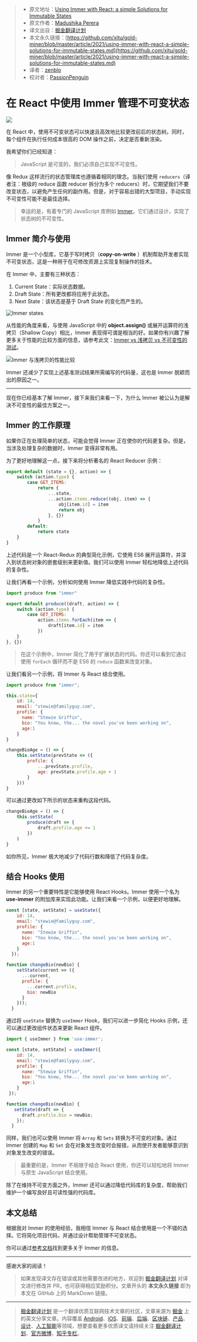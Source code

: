 > * 原文地址：[Using Immer with React: a simple Solutions for Immutable States](https://blog.bitsrc.io/using-immer-with-react-a-simple-solutions-for-immutable-states-a6ebb8b0bfa)
> * 原文作者：[Madushika Perera](https://medium.com/@LMPerera)
> * 译文出自：[掘金翻译计划](https://github.com/xitu/gold-miner)
> * 本文永久链接：[https://github.com/xitu/gold-miner/blob/master/article/2021/using-immer-with-react-a-simple-solutions-for-immutable-states.md](https://github.com/xitu/gold-miner/blob/master/article/2021/using-immer-with-react-a-simple-solutions-for-immutable-states.md)
> * 译者：[zenblo](https://github.com/zenblo)
> * 校对者：[PassionPenguin](https://github.com/PassionPenguin)

# 在 React 中使用 Immer 管理不可变状态

![](https://cdn-images-1.medium.com/max/5760/1*7V7cegDUA84z--4d6GflYg.jpeg)

在 React 中，使用不可变状态可以快速且高效地比较更改前后的状态树。同时，每个组件在执行任何成本很高的 DOM 操作之前，决定是否重新渲染。

我希望你们已经知道：

> JavaScript 是可变的，我们必须自己实现不可变性。

像 Redux 这样流行的状态管理库也遵循着相同的理念。当我们使用 `reducers`（译者注：根级的 reduce 函数 reducer 拆分为多个 reducers）时，它期望我们不要改变状态，以避免产生任何的副作用。但是，对于容易出错的大型项目，手动实现不可变性可能不是最佳选择。

> 幸运的是，有着专门的 JavaScript 库例如 [Immer](https://immerjs.github.io/immer/docs/introduction)。它们通过设计，实现了状态树的不可变性。

## Immer 简介与使用

Immer 是一个小型库，它基于写时拷贝（**copy-on-write** ）机制帮助开发者实现不可变状态，这是一种用于在可修改资源上实现复制操作的技术。

在 Immer 中，主要有三种状态：

1. Current State：实际状态数据。
2. Draft State：所有更改都将应用于此状态。
3. Next State：该状态是基于 Draft State 的变化而产生的。

![Immer states](https://cdn-images-1.medium.com/max/2000/1*-LI_oJ_e_DpY2mahvV1Hug.png)

从性能的角度来看，与使用 JavaScript 中的 **object.assign()** 或展开运算符的浅拷贝（Shallow Copy）相比，Immer 表现得可谓是相当的好。如果你有兴趣了解更多关于性能的比较方面的信息，请参考此文：[Immer vs 浅拷贝 vs 不可变性的测试](https://www.measurethat.net/Benchmarks/Show/6108/0/immer-vs-shallow-copy-vs-immutable-perf-test)。

![Immer 与浅拷贝的性能比较](https://cdn-images-1.medium.com/max/2000/1*5m8fOSOiL4W6nb7mwc2AxA.png)

Immer 还减少了实现上述基准测试结果所需编写的代码量，这也是 Immer 脱颖而出的原因之一。

---

现在你已经基本了解 Immer，接下来我们来看一下，为什么 Immer 被公认为是解决不可变性的最佳方案之一。

## Immer 的工作原理

如果你正在处理简单的状态，可能会觉得 Immer 正在使你的代码更复杂。但是，当涉及处理复杂的数据时，Immer 变得非常有用。

为了更好地理解这一点，接下来将分析著名的 React Reducer 示例：

```js
export default (state = {}, action) => {
    switch (action.type) {
        case GET_ITEMS:
            return {
                ...state,
                ...action.items.reduce((obj, item) => {
                    obj[item.id] = item
                    return obj
                }, {})
            }
        default:
            return state
    }
}
```

上述代码是一个 React-Redux 的典型简化示例，它使用 ES6 展开运算符，并深入到状态树对象的嵌套级别来更新值。我们可以使用 Immer 轻松地降低上述代码的复杂性。

让我们再看一个示例，分析如何使用 Immer 降低实践中代码的复杂性。

```js
import produce from "immer"

export default produce((draft, action) => {
    switch (action.type) {
        case GET_ITEMS:
            action.items.forEach(item => {
                draft[item.id] = item
            })
    }
}, {})
```

> 在这个示例中，Immer 简化了用于扩展状态的代码。你还可以看到它通过使用 `forEach` 循环而不是 ES6 的 `reduce` 函数来改变对象。

让我们看另一个示例，将 Immer 与 React 结合使用。

```js
import produce from "immer";

this.state={
    id: 14,
    email: "stewie@familyguy.com",
    profile: {
      name: "Stewie Griffin",
      bio: "You know, the... the novel you've been working on",
      age:1
    }
}

changeBioAge = () => {
    this.setState(prevState => ({
        profile: {
            ...prevState.profile,
            age: prevState.profile.age + 1
        }
    }))
}
```

可以通过更改如下所示的状态来重构这段代码。

```js
changeBioAge = () => {
    this.setState(
        produce(draft => {
            draft.profile.age += 1
        })
    )
}
```

如你所见，Immer 极大地减少了代码行数和降低了代码复杂度。

## 结合 Hooks 使用

Immer 的另一个重要特性是它能够使用 React Hooks。Immer 使用一个名为 **use-immer** 的附加库来实现此功能。让我们来看一个示例，以便更好地理解。

```js
const [state, setState] = useState({
    id: 14,
    email: "stewie@familyguy.com",
    profile: {
      name: "Stewie Griffin",
      bio: "You know, the... the novel you've been working on",
      age:1
    }
  });

function changeBio(newBio) {
    setState(current => ({
      ...current,
      profile: {
        ...current.profile,
        bio: newBio
      }
    }));
  }
```

通过将 `useState` 替换为 `useImmer` Hook，我们可以进一步简化 Hooks 示例，还可以通过更改组件状态来更新 React 组件。

```js
import { useImmer } from 'use-immer';

const [state, setState] = useImmer({
    id: 14,
    email: "stewie@familyguy.com",
    profile: {
      name: "Stewie Griffin",
      bio: "You know, the... the novel you've been working on",
      age:1
    }
 });

function changeBio(newBio) {
   setState(draft => {
      draft.profile.bio = newBio;
    });
  }
```

同样，我们也可以使用 Immer 将 `Array` 和 `Sets` 转换为不可变的对象。通过 Immer 创建的 `Map` 和 `Set` 会在对象发生改变时会报错，从而使开发者能够意识到对象发生改变的错误。

> 最重要的是，Immer 不局限于结合 React 使用，你还可以轻松地将 Immer 与原生 JavaScript 结合使用。

除了在维持不可变方面之外，Immer 还可以通过降低代码库的复杂度，帮助我们维护一个编写良好且可读性强的代码库。

## 本文总结

根据我对 Immer 的使用经验，我相信 Immer 与 React 结合使用是一个不错的选择。它将简化项目代码，并通过设计帮助管理不可变状态。

你可以通过[参考文档](https://immerjs.github.io/immer/docs/introduction)找到更多关于 Immer 的信息。

---

感谢大家的阅读！

> 如果发现译文存在错误或其他需要改进的地方，欢迎到 [掘金翻译计划](https://github.com/xitu/gold-miner) 对译文进行修改并 PR，也可获得相应奖励积分。文章开头的 **本文永久链接** 即为本文在 GitHub 上的 MarkDown 链接。

---

> [掘金翻译计划](https://github.com/xitu/gold-miner) 是一个翻译优质互联网技术文章的社区，文章来源为 [掘金](https://juejin.im) 上的英文分享文章。内容覆盖 [Android](https://github.com/xitu/gold-miner#android)、[iOS](https://github.com/xitu/gold-miner#ios)、[前端](https://github.com/xitu/gold-miner#前端)、[后端](https://github.com/xitu/gold-miner#后端)、[区块链](https://github.com/xitu/gold-miner#区块链)、[产品](https://github.com/xitu/gold-miner#产品)、[设计](https://github.com/xitu/gold-miner#设计)、[人工智能](https://github.com/xitu/gold-miner#人工智能)等领域，想要查看更多优质译文请持续关注 [掘金翻译计划](https://github.com/xitu/gold-miner)、[官方微博](http://weibo.com/juejinfanyi)、[知乎专栏](https://zhuanlan.zhihu.com/juejinfanyi)。
